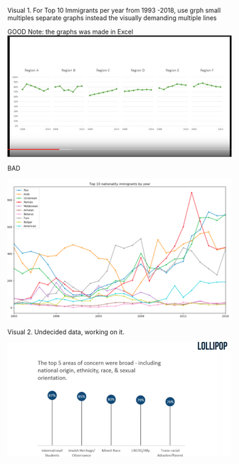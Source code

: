 Visual 1. 
For Top 10 Immigrants per year from 1993 -2018, use grph small multiples separate graphs instead the visually demanding multiple lines 

GOOD
Note: the graphs was made in Excel 
![](../../images/Small%20Multiple%20.png)

BAD

![](../../images/Line%20Chart.png)

Visual 2. 
Undecided data, working on it. 

![](../../images/Lollypop.png)
